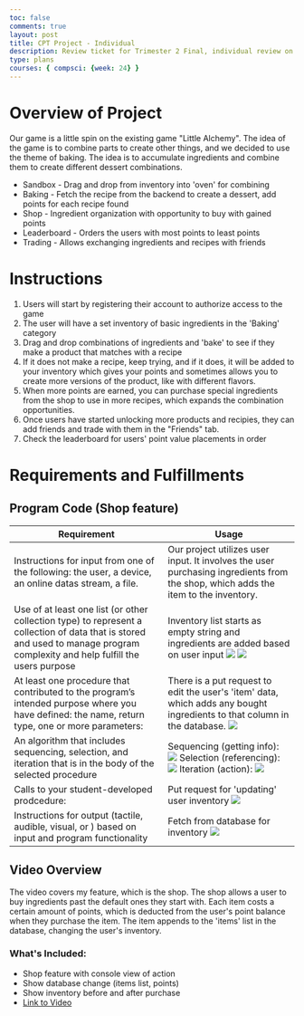 ```yaml
---
toc: false
comments: true
layout: post
title: CPT Project - Individual
description: Review ticket for Trimester 2 Final, individual review on CPT feature
type: plans
courses: { compsci: {week: 24} }
---
```


# Overview of Project

Our game is a little spin on the existing game "Little Alchemy". The idea of the game is to combine parts to create other things, and we decided to use the theme of baking. The idea is to accumulate ingredients and combine them to create different dessert combinations.

- Sandbox - Drag and drop from inventory into 'oven' for combining
- Baking - Fetch the recipe from the backend to create a dessert, add points for each recipe found
- Shop - Ingredient organization with opportunity to buy with gained points
- Leaderboard - Orders the users with most points to least points
- Trading - Allows exchanging ingredients and recipes with friends

# Instructions

1. Users will start by registering their account to authorize access to the game
2. The user will have a set inventory of basic ingredients in the 'Baking' category
3. Drag and drop combinations of ingredients and 'bake' to see if they make a product that matches with a recipe
4. If it does not make a recipe, keep trying, and if it does, it will be added to your inventory which gives your points and sometimes allows you to create more versions of the product, like with different flavors.
5. When more points are earned, you can purchase special ingredients from the shop to use in more recipes, which expands the combination opportunities.
6. Once users have started unlocking more products and recipies, they can add friends and trade with them in the "Friends" tab.
7. Check the leaderboard for users' point value placements in order

# Requirements and Fulfillments

## Program Code (Shop feature)

|  Requirement |   Usage    |
|-----------------|---------------------------------------------|
| Instructions for input from one of the following: the user, a device, an online datas stream, a file.          | Our project utilizes user input. It involves the user purchasing ingredients from the shop, which adds the item to the inventory.        |
| Use of at least one list (or other collection type) to represent a collection of data that is stored and used to manage program complexity and help fulfill the users purpose | Inventory list starts as empty string and ingredients are added based on user input <img src="https://cdn.discordapp.com/attachments/796087225535168512/1211173693548527736/image.png?ex=65ed3c67&is=65dac767&hm=78fb260d6ce8ffba5f45274dcda49040f365b70b20158f7b2fee73adef00e66b&"> <img src="https://cdn.discordapp.com/attachments/796087225535168512/1211211461875994685/image.png?ex=65ed5f93&is=65daea93&hm=32ebf7aac0c07226ec278532f7e1e8eecf91a63facee34cdf9a185aa1ed182fc&">             |
| At least one procedure that contributed to the program’s intended purpose where you have defined: the name, return type, one or more parameters:      | There is a put request to edit the user's 'item' data, which adds any bought ingredients to that column in the database. <img src="https://cdn.discordapp.com/attachments/796087225535168512/1211193123439644713/image.png?ex=65ed4e7f&is=65dad97f&hm=ad8b8280dbef9d391354c2c8504e797caccfefe5f9d5a2df9f828b100166b73a&">      |
| An algorithm that includes sequencing, selection, and iteration that is in the body of the selected procedure    | Sequencing (getting info): <img src="https://cdn.discordapp.com/attachments/796087225535168512/1211202852450472007/image.png?ex=65ed578f&is=65dae28f&hm=9b0b51d6265c0a2c3ad17166043ed5ddd42e17d04abeda552974551028191694&"> Selection (referencing): <img src="https://cdn.discordapp.com/attachments/796087225535168512/1211203380345708594/image.png?ex=65ed580c&is=65dae30c&hm=2adc61da7016b812a2c465448e25f4bd2af94136ee6c360d750b64013d70b885&"> Iteration (action): <img src="https://cdn.discordapp.com/attachments/796087225535168512/1211204096317726761/image.png?ex=65ed58b7&is=65dae3b7&hm=229e2ffc7cd5dccd9aabee6ea00802ca202462e2e5158fd02a3509f75301e1f2&"> |
| Calls to your student-developed prodcedure:   | Put request for 'updating' user inventory <img src="https://cdn.discordapp.com/attachments/796087225535168512/1211209171819565126/image.png?ex=65ed5d71&is=65dae871&hm=185421edfe2d879d4817167377a1355fd942aaa48ff0efd3d5d46de6d2f6c7b5&">  |
| Instructions for output (tactile, audible, visual, or ) based on input and program functionality   | Fetch from database for inventory <img src="https://cdn.discordapp.com/attachments/796087225535168512/1211210703621328936/image.png?ex=65ed5ede&is=65dae9de&hm=68c00c896bd5791716550aba01591259b75efbd1db2f7fb9f8f5bd1c0ae5c430&">        |

## Video Overview

The video covers my feature, which is the shop. The shop allows a user to buy ingredients past the default ones they start with. Each item costs a certain amount of points, which is deducted from the user's point balance when they purchase the item. The item appends to the 'items' list in the database, changing the user's inventory.

### What's Included:
- Shop feature with console view of action
- Show database change (items list, points)
- Show inventory before and after purchase
- [Link to Video](https://drive.google.com/file/d/1L2Y1-pW3vP95EL5fy9cWuA2hVlr3mTmi/view?usp=sharing)